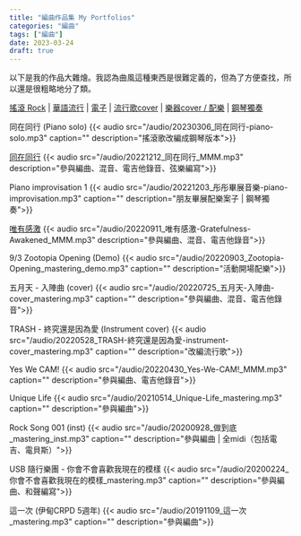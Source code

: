```yaml
---
title: "編曲作品集 My Portfolios"
categories: "編曲"
tags: ["編曲"]
date: 2023-03-24
draft: true
---
```


以下是我的作品大雜燴。我認為曲風這種東西是很難定義的，但為了方便查找，所以還是很粗略地分了類。

[搖滾 Rock](/portfolio/arrangement/type-rock) |
[華語流行](/portfolio/arrangement/type-chinese-pop) |
[電子](/portfolio/arrangement/type-electropop) |
[流行歌cover](/portfolio/arrangement/type-pop-cover) |
[樂器cover / 配樂](/portfolio/arrangement/type-instrument-cover) |
[鋼琴獨奏](/portfolio/arrangement/type-piano-solo)


同在同行 (Piano solo)
{{< audio src="/audio/20230306_同在同行-piano-solo.mp3" caption="" description="搖滾歌改編成鋼琴版本">}}

[同在同行](/portfolio/arrangement/music-together)
{{< audio src="/audio/20221212_同在同行_MMM.mp3" description="參與編曲、混音、電吉他錄音、弦樂編寫">}}

Piano improvisation 1
{{< audio src="/audio/20221203_彤彤畢展音樂-piano-improvisation.mp3" caption="" 
description="朋友畢展配樂案子 | 鋼琴獨奏">}}

[唯有感激](/portfolio/arrangement/music-gratefulness-awakened)
{{< audio src="/audio/20220911_唯有感激-Gratefulness-Awakened_MMM.mp3" description="參與編曲、混音、電吉他錄音">}}

9/3 Zootopia Opening (Demo)
{{< audio src="/audio/20220903_Zootopia-Opening_mastering_demo.mp3" caption="" 
description="活動開場配樂">}}

五月天 - 入陣曲 (cover)
{{< audio src="/audio/20220725_五月天-入陣曲-cover_mastering.mp3" caption="" description="參與編曲、混音、電吉他錄音">}}

TRASH - 終究還是因為愛 (Instrument cover)
{{< audio src="/audio/20220528_TRASH-終究還是因為愛-instrument-cover_mastering.mp3" 
caption="" description="改編流行歌">}}

Yes We CAM!
{{< audio src="/audio/20220430_Yes-We-CAM!_MMM.mp3" caption="" description="參與編曲、電吉他錄音">}}

Unique Life
{{< audio src="/audio/20210514_Unique-Life_mastering.mp3" caption="" description="參與編曲">}}

Rock Song 001 (inst)
{{< audio src="/audio/20200928_做到底_mastering_inst.mp3" caption="" description="參與編曲 | 全midi（包括電吉、電貝斯）">}}

USB 隨行樂團 - 你會不會喜歡我現在的模樣
{{< audio src="/audio/20200224_你會不會喜歡我現在的模樣_mastering.mp3" caption="" description="參與編曲、和聲編寫">}}

這一次 (伊甸CRPD 5週年)
{{< audio src="/audio/20191109_這一次_mastering.mp3" caption="" description="參與編曲">}}
